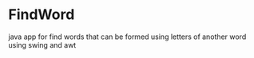 FindWord
========

java app for find words that can be formed using letters of another word using swing and awt

